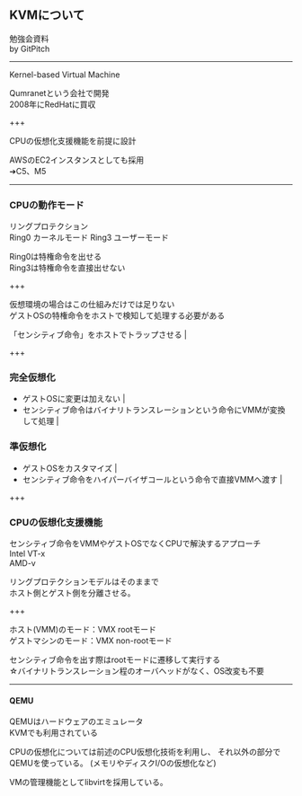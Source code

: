 ## KVMについて
勉強会資料    
by GitPitch

---

Kernel-based Virtual Machine  

Qumranetという会社で開発  
2008年にRedHatに買収  

+++

CPUの仮想化支援機能を前提に設計  

AWSのEC2インスタンスとしても採用  
➔C5、M5  

---

### CPUの動作モード  
リングプロテクション  
Ring0 カーネルモード
Ring3 ユーザーモード

Ring0は特権命令を出せる  
Ring3は特権命令を直接出せない  

+++

仮想環境の場合はこの仕組みだけでは足りない  
ゲストOSの特権命令をホストで検知して処理する必要がある  
  
「センシティブ命令」をホストでトラップさせる |

+++

### 完全仮想化  
- ゲストOSに変更は加えない |
- センシティブ命令はバイナリトランスレーションという命令にVMMが変換して処理 |

### 準仮想化  
- ゲストOSをカスタマイズ |
- センシティブ命令をハイパーバイザコールという命令で直接VMMへ渡す |

+++

### CPUの仮想化支援機能
センシティブ命令をVMMやゲストOSでなくCPUで解決するアプローチ  
Intel VT-x  
AMD-v 

リングプロテクションモデルはそのままで  
ホスト側とゲスト側を分離させる。

+++

ホスト(VMM)のモード：VMX rootモード  
ゲストマシンのモード：VMX non-rootモード  


センシティブ命令を出す際はrootモードに遷移して実行する  
☆バイナリトランスレーション程のオーバヘッドがなく、OS改変も不要

---

#### QEMU
QEMUはハードウェアのエミュレータ  
KVMでも利用されている  

CPUの仮想化については前述のCPU仮想化技術を利用し、
それ以外の部分でQEMUを使っている。
(メモリやディスクI/Oの仮想化など)

VMの管理機能としてlibvirtを採用している。

